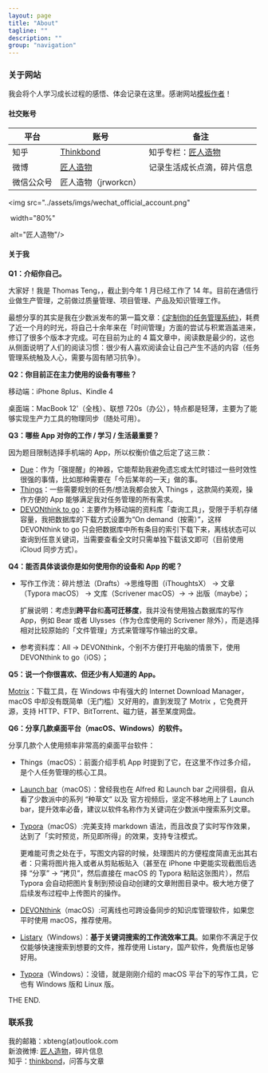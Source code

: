 ```yaml
---
layout: page
title: "About"
tagline: ""
description: ""
group: "navigation"
---
```


### 关于网站

我会将个人学习成长过程的感悟、体会记录在这里。感谢网站[模板作者](http://www.oukohou.wang)！

#### 社交账号

| 平台       | 账号                                                 | 备注                                                    |
| ---------- | ---------------------------------------------------- | ------------------------------------------------------- |
| 知乎       | [Thinkbond](https://www.zhihu.com/people/thinkbond/) | 知乎专栏：[匠人造物](https://zhuanlan.zhihu.com/jrwork) |
| 微博       | [匠人造物](https://weibo.com/thinkbond)              | 记录生活成长点滴，碎片信息                              |
| 微信公众号 | 匠人造物（jrworkcn）                                 |                                                         |

<img src="../assets/imgs/wechat_official_account.png"

​         width="80%"

​         alt="匠人造物"/>

#### 关于我

**Q1：介绍你自己。**

大家好！我是 Thomas Teng，，截止到今年 1 月已经工作了 14 年。目前在通信行业做生产管理，之前做过质量管理、项目管理、产品及知识管理工作。

最想分享的其实是我在少数派发布的第一篇文章：[《定制你的任务管理系统》](https://sspai.com/post/53006)，耗费了近一个月的时光，将自己十余年来在「时间管理」方面的尝试与积累涵盖进来，修订了很多个版本才完成。可在目前为止的 4 篇文章中，阅读数是最少的，这也从侧面说明了人们的阅读习惯：很少有人喜欢阅读会让自己产生不适的内容（任务管理系统触及人心，需要与固有陋习抗争）。

**Q2：你目前正在主力使用的设备有哪些？**

移动端：iPhone 8plus、Kindle 4

桌面端：MacBook 12'（全栈）、联想 720s（办公），特点都是轻薄，主要为了能够实现生产力工具的物理同步（随处可用）。

**Q3：哪些 App 对你的工作 / 学习 / 生活最重要？**

因为题目限制选择手机端的 App，所以权衡价值之后定了这三款：

- [Due](https://www.dueapp.com)：作为「强提醒」的神器，它能帮助我避免遗忘或太忙时错过一些时效性很强的事情，比如那种需要在「今后某年的一天」做的事。
- [Things](https://culturedcode.com/things/)：一些需要规划的任务/想法我都会放入 Things ，这款简约美观，操作方便的 App 能够满足我对任务管理的所有需求。
- [DEVONthink to go](http://www.devontechnologies.com/products/devonthink/devonthink-to-go.html)：主要作为移动端的资料库「查询工具」，受限于手机存储容量，我把数据库的下载方式设置为“On demand（按需）”，这样 DEVONthink to go 只会把数据库中所有条目的索引下载下来，离线状态可以查询到任意关键词，当需要查看全文时只需单独下载该文即可（目前使用 iCloud 同步方式）。

**Q4：能否具体谈谈你是如何使用你的设备和 App 的呢？**

- 写作工作流：碎片想法（Drafts）→思维导图（iThoughtsX） → 文章（Typora macOS） → 文库（Scrivener macOS）→ → 出版（maybe）；

  扩展说明：考虑到**跨平台**和**高可迁移度**，我并没有使用独占数据库的写作 App，例如 Bear 或者 Ulysses（作为仓库使用的 Scrivener 除外），而是选择相对比较原始的「文件管理」方式来管理写作输出的文章。

- 参考资料库：All →  DEVONthink，个别不方便打开电脑的情景下，使用 DEVONthink to go（iOS）；

**Q5：说一个你很喜欢、但还少有人知道的 App。**

[Motrix](https://motrix.app)：下载工具，在 Windows 中有强大的 Internet Download Manager，macOS 中却没有既简单（无门槛）又好用的，直到发现了 Motrix ，它免费开源，支持 HTTP、FTP、BitTorrent、磁力链，甚至某度网盘。

**Q6：分享几款桌面平台（macOS、Windows）的软件。**

分享几款个人使用频率非常高的桌面平台软件：

- Things（macOS）：前面介绍手机 App 时提到了它，在这里不作过多介绍，是个人任务管理的核心工具。

- [Launch bar](https://www.obdev.at/products/launchbar/index.html)（macOS）：曾经我也在 Alfred 和 Launch bar 之间徘徊，自从看了少数派中的系列 “种草文” 以及 官方视频后，坚定不移地用上了 Launch bar，提升效率必备，建议以软件名称作为关键词在少数派中搜索系列文章。

- [Typora](https://typora.io)（macOS）:完美支持 markdown 语法，而且改良了实时写作效果，达到了「实时预览，所见即所得」的效果，支持专注模式。

  更难能可贵之处在于，写图文内容的时候，处理图片的方便程度简直无出其右者：只需将图片拖入或者从剪贴板贴入（甚至在 iPhone 中更能实现截图后选择 “分享” → “拷贝”，然后直接在 macOS 的 Typora 粘贴这张图片），然后 Typora 会自动把图片复制到预设自动创建的文章附图目录中。极大地方便了后续发布过程中上传图片的操作。

- [DEVONthink](https://www.devontechnologies.com/products/devonthink/overview.html)（macOS）:可离线也可跨设备同步的知识库管理软件，如果您平时使用 macOS，推荐使用。

- [Listary](https://www.listary.com)（Windows）：**基于关键词搜索的工作流效率工具**。如果你不满足于仅仅能够快速搜索到想要的文件，推荐使用 Listary，国产软件，免费版也足够好用。
- [Typora](https://typora.io)（Windows）：没错，就是刚刚介绍的 macOS 平台下的写作工具，它也有 Windows 版和 Linux 版。

THE END.

### 联系我

我的邮箱：xbteng(at)outlook.com  
新浪微博: [匠人造物][weibo]，碎片信息  
知乎：[thinkbond][知乎]，问答与文章

[weibo]: https://weibo.com/thinkbond
[知乎]: https://www.zhihu.com/people/thinkbond